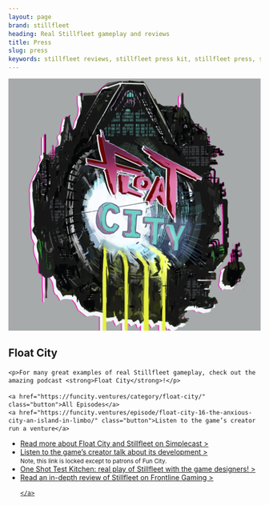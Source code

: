 ```yaml
---
layout: page
brand: stillfleet
heading: Real Stillfleet gameplay and reviews
title: Press
slug: press
keywords: stillfleet reviews, stillfleet press kit, stillfleet press, stillfleet media
---
```


<section class="half-width feature" id="press-float-city">
  <img src="/assets/img/third-party/float-city.png" />

  <article>
    <h2>Float City</h2>

    <p>For many great examples of real Stillfleet gameplay, check out the amazing podcast <strong>Float City</strong>!</p>

    <a href="https://funcity.ventures/category/float-city/" class="button">All Episodes</a>
    <a href="https://funcity.ventures/episode/float-city-16-the-anxious-city-an-island-in-limbo/" class="button">Listen to the game’s creator run a venture</a>
  </article>
</section>

<ul class="button-list">
  <li>
    <a href="https://blog.simplecast.com/fun-city-float-city/" class="external simplecast">
      Read more about Float City and Stillfleet on Simplecast >
    </a>
  </li>
  <li>
    <a href="https://www.patreon.com/posts/float-chatty-15-50370849" class="external patreon">
      Listen to the game’s creator talk about its development >
    </a><br />
    <small>Note, this link is locked except to patrons of Fun City.</small>    
  </li>

  <li>
    <a href="https://anchor.fm/one-shot-test-kitchen/episodes/Episode-23-1---Stillfleet-Gameplay-e1mifud" class="external spotify">
      One Shot Test Kitchen: real play of Stillfleet with the game designers! >
    </a>
  </li>

  <li>
    <a href="https://www.frontlinegaming.org/2020/09/20/stillfleet-an-indie-ttrpg-review/" class="external">
      Read an in-depth review of Stillfleet on Frontline Gaming >
      
    </a>
  </li>
</ul>
